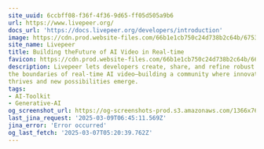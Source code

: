 ```yaml
---
site_uuid: 6ccbff08-f36f-4f36-9d65-ff05d505a9b6
url: https://www.livepeer.org/
docs_url: 'https://docs.livepeer.org/developers/introduction'
image: https://cdn.prod.website-files.com/66b1e1cb750c24d738b2c64b/67535c7c174b527cfa425281_Livepeer%20Webclip.png
site_name: Livepeer
title: Building theFuture of AI Video in Real-time
favicon: https://cdn.prod.website-files.com/66b1e1cb750c24d738b2c64b/66fda52cefec335f7053804d_favicon-32x32.png
description: Livepeer lets developers create, share, and refine robust pipelines that push
the boundaries of real-time AI video—building a community where innovation
thrives and new possibilities emerge.
tags:
- AI-Toolkit
- Generative-AI
og_screenshot_url: https://og-screenshots-prod.s3.amazonaws.com/1366x768/80/false/54886f57aed3774f1ed123c394a72f1e9773c840b7a97967f9d4fdfe48241cd2.jpeg
last_jina_request: '2025-03-09T06:45:11.569Z'
jina_error: 'Error occurred'
og_last_fetch: '2025-03-07T05:20:39.762Z'
---
```


